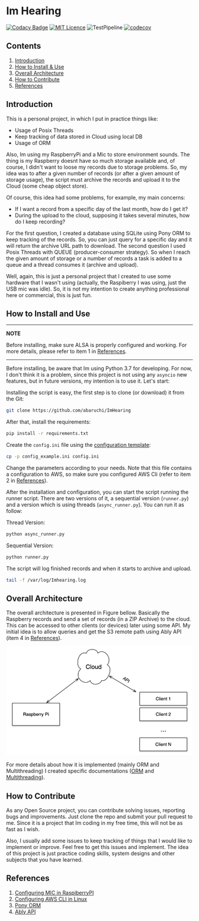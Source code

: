 # Im Hearing

[![Codacy Badge](https://api.codacy.com/project/badge/Grade/28e5842cd7d743418d6dc9fec5effbf0)](https://app.codacy.com/manual/abaruchi/ImHearing?utm_source=github.com&utm_medium=referral&utm_content=abaruchi/ImHearing&utm_campaign=Badge_Grade_Dashboard)
[![MIT Licence](https://badges.frapsoft.com/os/mit/mit.svg?v=103)](https://opensource.org/licenses/mit-license.php) ![TestPipeline](https://github.com/abaruchi/ImHearing/workflows/TestPipeline/badge.svg?event=push) [![codecov](https://codecov.io/gh/abaruchi/ImHearing/branch/master/graph/badge.svg)](https://codecov.io/gh/abaruchi/ImHearing)

## Contents
1. [Introduction](#introduction)
2. [How to Install & Use](#how-to-install-and-use)
3. [Overall Architecture](#overall-architecture)
4. [How to Contribute](#How-to-contribute)
5. [References](#references)

## Introduction

This is a personal project, in which I put in practice things like:

* Usage of Posix Threads
* Keep tracking of data stored in Cloud using local DB
* Usage of ORM

Also, Im using my RaspberryPi and a Mic to store environment sounds. The thing is
my Raspberry doesnt have so much storage available and, of course, I didn't want
to loose my records due to storage problems. So, my idea was to after a given 
number of records (or after a given amount of storage usage), the script must
archive the records and upload it to the Cloud (some cheap object store).

Of course, this idea had some problems, for example, my main concerns:

* If I want a record from a specific day of the last month, how do I get it?
* During the upload to the cloud, supposing it takes several minutes, how do I keep recording?

For the first question, I created a database using SQLite using Pony ORM to keep 
tracking of the records. So, you can just query for a specific day and it will
return the archive URL path to download. The second question I used Posix Threads 
with QUEUE (producer-consumer strategy). So when I reach the given amount of storage
or a number of records a task is added to a queue and a thread consumes it (archive
and upload).

Well, again, this is just a personal project that I created to use some hardware
that I wasn't using (actually, the Raspiberry I was using, just the USB mic was idle). So,
it is not my intention to create anything professional here or commercial, this is 
just fun.


## How to Install and Use

---
**NOTE**

Before installing, make sure ALSA is properly configured and working. For
more details, please refer to item 1 in [References](#references).

---

Before installing, be aware that Im using Python 3.7 for developing. For now, I don't think
it is a problem, since this project is not using any `asyncio` new features, but
in future versions, my intention is to use it. Let's start:

Installing the script is easy, the first step is to clone (or download) it from
the Git:

```bash
git clone https://github.com/abaruchi/ImHearing
```

After that, install the requirements:

```bash
pip install -r requirements.txt
```

Create the `config.ini` file using the [configuration template](config_example.ini):

```bash
cp -p config_example.ini config.ini
```

Change the parameters according to your needs. Note that this file contains 
a configuration to AWS, so make sure you configured AWS Cli (refer to item 2
in [References](#references)). 

After the installation and configuration, you can start the script running the 
runner script. There are two versions of it, a sequential version (`runner.py`)
and a version which is using threads (`async_runner.py`). You can run it as
follow: 

Thread Version:
```bash
python async_runner.py
```

Sequential Version:
```bash
python runner.py
```

The script will log finished records and when it starts to archive and 
upload. 

```bash
tail -f /var/log/Imhearing.log
```


## Overall Architecture

The overall architecture is presented in Figure bellow. Basically the Raspberry
records and send a set of records (in a ZIP Archive) to the cloud. This can be
accessed to other clients (or devices) later using some API. My initial idea is
to allow queries and get the S3 remote path using Ably API (item 4 in [References](#references)).

![Overall Architecture](ImHearing/docs/images/readme_arch_overall.png)

For more details about how it is implemented (mainly ORM and Multithreading) I 
created specific documentations ([ORM](ImHearing/docs/ORM_Sqlite.md) and 
[Multithreading](ImHearing/docs/Multithreading.md)).


## How to Contribute

As any Open Source project, you can contribute solving issues, reporting bugs 
and improvements. Just clone the repo and submit your pull request to me. Since 
it is a project that Im coding in my free time, this will not be as fast as I wish.

Also, I usually add some issues to keep tracking of things that I would like to
implement or improve. Feel free to get this issues and implement. The idea of this
project is just practice coding skills, system designs and other subjects that 
you have learned.


## References

1. [Configuring MIC in RaspiberryPI](https://raspberrytips.com/add-microphone-raspberry-pi/)
2. [Configuring AWS CLI in Linux](https://docs.aws.amazon.com/cli/latest/userguide/cli-chap-configure.html)
3. [Pony ORM](https://ponyorm.org/)
4. [Ably API](https://www.ably.io/)

